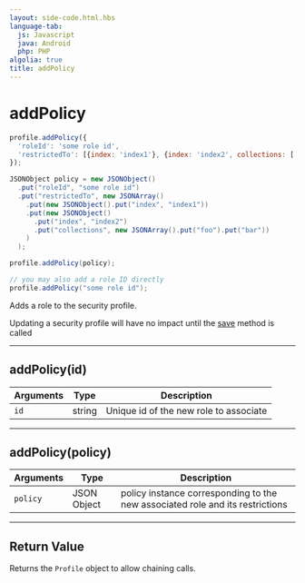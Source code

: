 ```yaml
---
layout: side-code.html.hbs
language-tab:
  js: Javascript
  java: Android
  php: PHP
algolia: true
title: addPolicy
---
```


# addPolicy

```js
profile.addPolicy({
  'roleId': 'some role id',
  'restrictedTo': [{index: 'index1'}, {index: 'index2', collections: ['foo', 'bar'] } ]
});
```

```java
JSONObject policy = new JSONObject()
  .put("roleId", "some role id")
  .put("restrictedTo", new JSONArray()
    .put(new JSONObject().put("index", "index1"))
    .put(new JSONObject()
      .put("index", "index2")
      .put("collections", new JSONArray().put("foo").put("bar"))
    )
  );

profile.addPolicy(policy);

// you may also add a role ID directly
profile.addPolicy("some role id");
```

Adds a role to the security profile.

<aside class="note">
Updating a security profile will have no impact until the <a href="{{ site_base_path }}sdk-reference/profile/save">save</a> method is called
</aside>

---

## addPolicy(id)

| Arguments | Type | Description |
|---------------|---------|----------------------------------------|
| ``id`` | string | Unique id of the new role to associate |

---

## addPolicy(policy)

| Arguments | Type | Description |
|---------------|---------|----------------------------------------|
| ``policy`` | JSON Object | policy instance corresponding to the new associated role and its restrictions |

---

## Return Value

Returns the `Profile` object to allow chaining calls.
